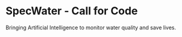 # SpecWater - Call for Code

Bringing Artificial Intelligence to monitor water quality and save lives.

